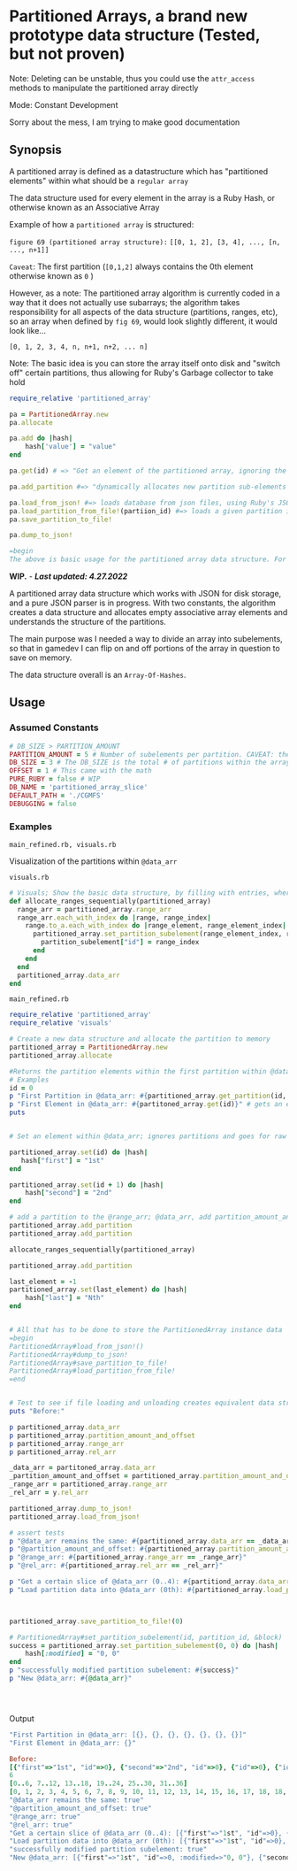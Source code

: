# Partitioned Arrays, a brand new prototype data structure (Tested, but not proven)

Note: Deleting can be unstable, thus you could use the `attr_access` methods to manipulate the partitioned array directly

Mode: Constant Development


Sorry about the mess, I am trying to make good documentation

## Synopsis

A partitioned array is defined as a datastructure which has "partitioned elements" within what should be a `regular array`

The data structure used for every element in the array is a Ruby Hash, or otherwise known as an Associative Array

Example of how a `partitioned array` is structured:

`figure 69 (partitioned array structure):`
`[[0, 1, 2], [3, 4], ..., [n, ..., n+1]]`

`Caveat`: The first partition (`[0,1,2]` always contains the 0th element otherwise known as `0` )


However, as a note: The partitioned array algorithm is currently coded in a way that it does not actually use subarrays; the algorithm takes responsibility for all aspects of the data structure (partitions, ranges, etc), so an array when defined by `fig 69`, would look slightly different, it would look like...

`[0, 1, 2, 3, 4, n, n+1, n+2, ... n]`

Note: The basic idea is you can store the array itself onto disk and "switch off" certain partitions, thus allowing for Ruby's Garbage collector to take hold

```ruby
require_relative 'partitioned_array'

pa = PartitionedArray.new
pa.allocate

pa.add do |hash|
    hash['value'] = "value"
end

pa.get(id) # => "Get an element of the partitioned array, ignoring the partioning scheme"

pa.add_partition #=> "dynamically allocates new partition sub-elements to the partitioned array, as defined by the constants"

pa.load_from_json! #=> loads database from json files, using Ruby's JSON parser
pa.load_partition_from_file!(partiion_id) #=> loads a given partition id from the @data_arr array
pa.save_partition_to_file!

pa.dump_to_json!

=begin
The above is basic usage for the partitioned array data structure. For tested code and configuration options, see below.
```
**WIP.** - ***Last updated: 4.27.2022***

A partitioned array data structure which works with JSON for disk storage, and a pure JSON parser is in progress. With two constants, the algorithm creates a data structure and allocates empty associative array elements and understands the structure of the partitions.

The main purpose was I needed a way to divide an array into subelements, so that in gamedev I can flip on and off portions of the array in question to save on memory.

The data structure overall is an `Array-Of-Hashes`.

## Usage
### Assumed Constants
```ruby
# DB_SIZE > PARTITION_AMOUNT
PARTITION_AMOUNT = 5 # Number of subelements per partition. CAVEAT: the first partition quantity is always PARTITION_AMOUNT + 1
DB_SIZE = 3 # The DB_SIZE is the total # of partitions within the array; starts at 0
OFFSET = 1 # This came with the math
PURE_RUBY = false # WIP
DB_NAME = 'partitioned_array_slice'
DEFAULT_PATH = './CGMFS'
DEBUGGING = false
```

### Examples 

`main_refined.rb, visuals.rb`

Visualization of the partitions within `@data_arr`

`visuals.rb`
```ruby
# Visuals; Show the basic data structure, by filling with entries, where each id is a part of that respective array partition
def allocate_ranges_sequentially(partitioned_array)
  range_arr = partitioned_array.range_arr
  range_arr.each_with_index do |range, range_index|
    range.to_a.each_with_index do |range_element, range_element_index|
      partitioned_array.set_partition_subelement(range_element_index, range_index) do |partition_subelement|
        partition_subelement["id"] = range_index
      end
    end
  end
  partitioned_array.data_arr
end
```

`main_refined.rb`
```ruby
require_relative 'partitioned_array'
require_relative 'visuals'

# Create a new data structure and allocate the partition to memory
partitioned_array = PartitionedArray.new
partitioned_array.allocate

#Returns the partition elements within the first partition within @data_arr; returns a hash of relevant data if argument is true (optional)
# Examples
id = 0
p "First Partition in @data_arr: #{partitioned_array.get_partition(id, hash: false)}" # get a partition (a chunk) of a partition element withinn @data_arr
p "First Element in @data_arr: #{partitoned_array.get(id)}" # gets an entry from @data_arr directly
puts


# Set an element within @data_arr; ignores partitions and goes for raw ids

partitioned_array.set(id) do |hash|
   hash["first"] = "1st"   
end

partitioned_array.set(id + 1) do |hash|
    hash["second"] = "2nd"
end

# add a partition to the @range_arr; @data_arr, add partition_amount_andoffset to @rel_arr, @db_size increases by one
partitioned_array.add_partition 
partitioned_array.add_partition

allocate_ranges_sequentially(partitioned_array)

partitioned_array.add_partition

last_element = -1
partitioned_array.set(last_element) do |hash|
    hash["last"] = "Nth"
end


# All that has to be done to store the PartitionedArray instance data
=begin
PartitionedArray#load_from_json!()
PartitionedArray#dump_to_json!
PartitionedArray#save_partition_to_file!
PartitionedArray#load_partition_from_file!
=end


# Test to see if file loading and unloading creates equivalent data structures
puts "Before:"

p partitioned_array.data_arr
p partitioned_array.partition_amount_and_offset
p partitioned_array.range_arr
p partitioned_array.rel_arr

_data_arr = partitoned_array.data_arr
_partition_amount_and_offset = partitioned_array.partition_amount_and_offset
_range_arr = partitioned_array.range_arr
_rel_arr = y.rel_arr

partitioned_array.dump_to_json!
partitioned_array.load_from_json!

# assert tests
p "@data_arr remains the same: #{partitioned_array.data_arr == _data_arr}"
p "@partition_amount_and_offset: #{partitioned_array.partition_amount_and_offset == _partition_amount_and_offset}"
p "@range_arr: #{partitioned_array.range_arr == _range_arr}"
p "@rel_arr: #{partitioned_array.rel_arr == _rel_arr}"

p "Get a certain slice of @data_arr (0..4): #{partitiond_array.data_arr[0..4]}"
p "Load partition data into @data_arr (0th): #{partitioned_array.load_partition_from_file!(0)}"



partitioned_array.save_partition_to_file!(0)

# PartitionedArray#set_partition_subelement(id, partition_id, &block)
success = partitioned_array.set_partition_subelement(0, 0) do |hash|
    hash[:modified] = "0, 0"
end
p "successfully modified partition subelement: #{success}"
p "New @data_arr: #{@data_arr}"





```
Output
```ruby
"First Partition in @data_arr: [{}, {}, {}, {}, {}, {}, {}]"
"First Element in @data_arr: {}"

Before:
[{"first"=>"1st", "id"=>0}, {"second"=>"2nd", "id"=>0}, {"id"=>0}, {"id"=>0}, {"id"=>0}, {"id"=>0}, {"id"=>0}, {"id"=>1}, {"id"=>1}, {"id"=>1}, {"id"=>1}, {"id"=>1}, {"id"=>1}, {"id"=>2}, {"id"=>2}, {"id"=>2}, {"id"=>2}, {"id"=>2}, {"id"=>2}, {"id"=>3}, {"id"=>3}, {"id"=>3}, {"id"=>3}, {"id"=>3}, {"id"=>3}, {"id"=>4}, {"id"=>4}, {"id"=>4}, {"id"=>4}, {"id"=>4}, {"id"=>4}, {}, {}, {}, {}, {}, {"last"=>"Nth"}]
6
[0..6, 7..12, 13..18, 19..24, 25..30, 31..36]
[0, 1, 2, 3, 4, 5, 6, 7, 8, 9, 10, 11, 12, 13, 14, 15, 16, 17, 18, 18, 19, 20, 21, 22, 23, 24, 24, 25, 26, 27, 28, 29, 30, 30, 31, 32, 33, 34, 35, 36]
"@data_arr remains the same: true"
"@partition_amount_and_offset: true"
"@range_arr: true"
"@rel_arr: true"
"Get a certain slice of @data_arr (0..4): [{"first"=>"1st", "id"=>0}, {"second"=>"2nd", "id"=>0}, {"id"=>0}, {"id"=>0}, {"id"=>0}]"
"Load partition data into @data_arr (0th): [{"first"=>"1st", "id"=>0}, {"second"=>"2nd", "id"=>0}, {"id"=>0}, {"id"=>0}, {"id"=>0}, {"id"=>0}, {"id"=>0}]"
"successfully modified partition subelement: true"
"New @data_arr: [{"first"=>"1st", "id"=>0, :modified=>"0, 0"}, {"second"=>"2nd", "id"=>0}, {"id"=>0}, {"id"=>0}, {"id"=>0}, {"id"=>0}, {"id"=>0}, {"id"=>1}, {"id"=>1}, {"id"=>1}, {"id"=>1}, {"id"=>1}, {"id"=>1}, {"id"=>2}, {"id"=>2}, {"id"=>2}, {"id"=>2}, {"id"=>2}, {"id"=>2}, {"id"=>3}, {"id"=>3}, {"id"=>3}, {"id"=>3}, {"id"=>3}, {"id"=>3}, {"id"=>4}, {"id"=>4}, {"id"=>4}, {"id"=>4}, {"id"=>4}, {"id"=>4}, {}, {}, {}, {}, {}, {"last"=>"Nth"}]"
```
